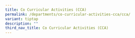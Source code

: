 ```yaml
---
title: Co Curricular Activities (CCA)
permalink: /departments/co-curricular-activities-cca/cca/
variant: tiptap
description: ""
third_nav_title: Co Curricular Activities (CCA)
---
```

